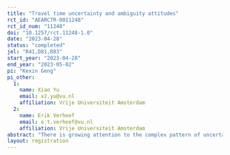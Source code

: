 ```yaml
---
title: "Travel time uncertainty and ambiguity attitudes"
rct_id: "AEARCTR-0011248"
rct_id_num: "11248"
doi: "10.1257/rct.11248-1.0"
date: "2023-04-28"
status: "completed"
jel: "R41,D81,D83"
start_year: "2023-04-28"
end_year: "2023-05-02"
pi: "Kexin Geng"
pi_other:
  1:
    name: Xiao Yu
    email: x2.yu@vu.nl
    affiliation: Vrije Universiteit Amsterdam
  2:
    name: Erik Verhoef
    email: e.t.verhoef@vu.nl
    affiliation: Vrije Universiteit Amsterdam
abstract: "There is growing attention to the complex pattern of uncertainty attitudes in the traffic context. Existing studies often assume that travellers treat travel time uncertainty as risk, i.e., outcomes with a known probability distribution. However, travellers often face ambiguous travel times, i.e., with an unknown probability distribution. In this study, we develop a novel framework of uncertainty attitudes in the transport context to investigate decision-making under uncertainty for commuting travel, which are day-to-day types of repeated situations. Specifically, we focus on the role of ambiguity attitudes in mode choice. Furthermore, we aim to establish the potential link between source preferences and mode preferences. Our online experiment design consists of a baseline group and two treated groups: one with additional information from historical travel time and another considering a commute trip from participants' real life."
layout: registration
---
```


